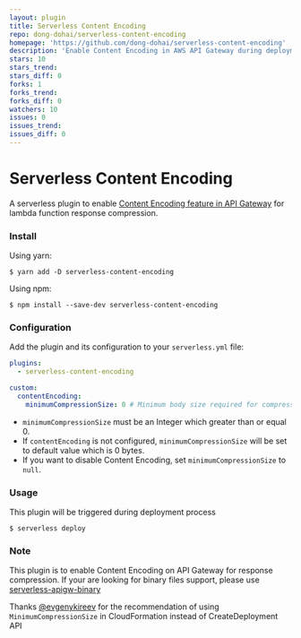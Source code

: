 ```yaml
---
layout: plugin
title: Serverless Content Encoding
repo: dong-dohai/serverless-content-encoding
homepage: 'https://github.com/dong-dohai/serverless-content-encoding'
description: 'Enable Content Encoding in AWS API Gateway during deployment'
stars: 10
stars_trend: 
stars_diff: 0
forks: 1
forks_trend: 
forks_diff: 0
watchers: 10
issues: 0
issues_trend: 
issues_diff: 0
---
```



# Serverless Content Encoding

A serverless plugin to enable [Content Encoding feature in API Gateway](https://docs.aws.amazon.com/apigateway/latest/developerguide/api-gateway-gzip-compression-decompression.html) for lambda function response compression.

### Install

Using yarn:
```
$ yarn add -D serverless-content-encoding
```

Using npm:
```
$ npm install --save-dev serverless-content-encoding
```

### Configuration

Add the plugin and its configuration to your `serverless.yml` file:

```yaml
plugins:
  - serverless-content-encoding

custom:
  contentEncoding:
    minimumCompressionSize: 0 # Minimum body size required for compression in bytes
```

- `minimumCompressionSize` must be an Integer which greater than or equal 0.
- If `contentEncoding` is not configured, `minimumCompressionSize` will be set to default value which is 0 bytes.
- If you want to disable Content Encoding, set `minimumCompressionSize` to `null`.
### Usage

This plugin will be triggered during deployment process

```
$ serverless deploy
```

### Note

This plugin is to enable Content Encoding on API Gateway for response compression. If your are looking for binary files support, please use [serverless-apigw-binary](https://www.npmjs.com/package/serverless-apigw-binary)

Thanks [@evgenykireev](https://github.com/evgenykireev) for the recommendation of using `MinimumCompressionSize` in CloudFormation instead of CreateDeployment API
